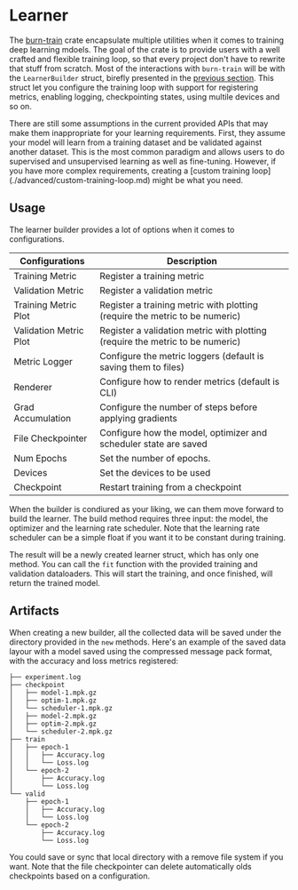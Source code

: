 # Learner

The [burn-train](https://github.com/burn-rs/burn/tree/main/burn-train) crate encapsulate multiple utilities when it comes to training deep learning mdoels.
The goal of the crate is to provide users with a well crafted and flexible training loop, so that every project don't have to rewrite that stuff from scratch.
Most of the interactions with `burn-train` will be with the `LearnerBuilder` struct, birefly presented in the [previous section](../basic-workflow/training.md).
This struct let you configure the training loop with support for registering metrics, enabling logging, checkpointing states, using multile devices and so on.

There are still some assumptions in the current provided APIs that may make them inappropriate for your learning requirements.
First, they assume your model will learn from a training dataset and be validated against another dataset.
This is the most common paradigm and allows users to do supervised and unsupervised learning as well as fine-tuning.
However, if you have more complex requirements, creating a [custom training loop] (./advanced/custom-training-loop.md) might be what you need.

## Usage

The learner builder provides a lot of options when it comes to configurations.

| Configurations         | Description                                                                   |
| ---------------------- | ----------------------------------------------------------------------------- |
| Training Metric        | Register a training metric                                                    |
| Validation Metric      | Register a validation metric                                                  |
| Training Metric Plot   | Register a training metric with plotting (require the metric to be numeric)   |
| Validation Metric Plot | Register a validation metric with plotting (require the metric to be numeric) |
| Metric Logger          | Configure the metric loggers (default is saving them to files)                |
| Renderer               | Configure how to render metrics (default is CLI)                              |
| Grad Accumulation      | Configure the number of steps before applying gradients                       |
| File Checkpointer      | Configure how the model, optimizer and scheduler state are saved              |
| Num Epochs             | Set the number of epochs.                                                     |
| Devices                | Set the devices to be used                                                    |
| Checkpoint             | Restart training from a checkpoint                                            |

When the builder is condiured as your liking, we can them move forward to build the learner.
The build method requires three input: the model, the optimizer and the learning rate scheduler.
Note that the learning rate scheduler can be a simple float if you want it to be constant during training.

The result will be a newly created learner struct, which has only one method.
You can call the `fit` function with the provided training and validation dataloaders.
This will start the training, and once finished, will return the trained model.

## Artifacts

When creating a new builder, all the collected data will be saved under the directory provided in the `new` methods.
Here's an example of the saved data layour with a model saved using the compressed message pack format, with the accuracy and loss metrics registered:

```
├── experiment.log
├── checkpoint
│   ├── model-1.mpk.gz
│   ├── optim-1.mpk.gz
│   └── scheduler-1.mpk.gz
│   ├── model-2.mpk.gz
│   ├── optim-2.mpk.gz
│   └── scheduler-2.mpk.gz
├── train
│   ├── epoch-1
│   │   ├── Accuracy.log
│   │   └── Loss.log
│   └── epoch-2
│       ├── Accuracy.log
│       └── Loss.log
└── valid
    ├── epoch-1
    │   ├── Accuracy.log
    │   └── Loss.log
    └── epoch-2
        ├── Accuracy.log
        └── Loss.log
```

You could save or sync that local directory with a remove file system if you want.
Note that the file checkpointer can delete automatically olds checkpoints based on a configuration.
